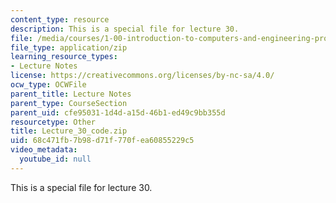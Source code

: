 ```yaml
---
content_type: resource
description: This is a special file for lecture 30.
file: /media/courses/1-00-introduction-to-computers-and-engineering-problem-solving-spring-2012/68c471fb7b98d71f770fea60855229c5_Lecture_30_code.zip
file_type: application/zip
learning_resource_types:
- Lecture Notes
license: https://creativecommons.org/licenses/by-nc-sa/4.0/
ocw_type: OCWFile
parent_title: Lecture Notes
parent_type: CourseSection
parent_uid: cfe95031-1d4d-a15d-46b1-ed49c9bb355d
resourcetype: Other
title: Lecture_30_code.zip
uid: 68c471fb-7b98-d71f-770f-ea60855229c5
video_metadata:
  youtube_id: null
---
```

This is a special file for lecture 30.